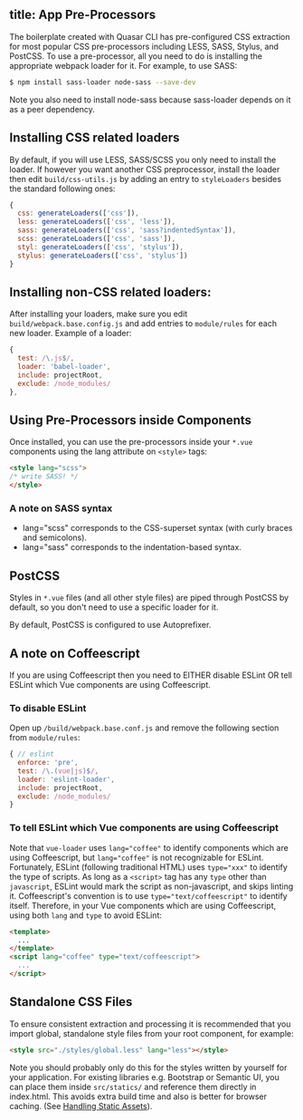 title: App Pre-Processors
---
The boilerplate created with Quasar CLI has pre-configured CSS extraction for most popular CSS pre-processors including LESS, SASS, Stylus, and PostCSS. To use a pre-processor, all you need to do is installing the appropriate webpack loader for it. For example, to use SASS:

``` bash
$ npm install sass-loader node-sass --save-dev
```
Note you also need to install node-sass because sass-loader depends on it as a peer dependency.

## Installing CSS related loaders
By default, if you will use LESS, SASS/SCSS you only need to install the loader. If however you want another CSS preprocessor, install the loader then edit `build/css-utils.js` by adding an entry to `styleLoaders` besides the standard following ones:
``` js
{
  css: generateLoaders(['css']),
  less: generateLoaders(['css', 'less']),
  sass: generateLoaders(['css', 'sass?indentedSyntax']),
  scss: generateLoaders(['css', 'sass']),
  styl: generateLoaders(['css', 'stylus']),
  stylus: generateLoaders(['css', 'stylus'])
}
```

## Installing non-CSS related loaders:

After installing your loaders, make sure you edit `build/webpack.base.config.js` and add entries to `module/rules` for each new loader. Example of a loader:

``` js
{
  test: /\.js$/,
  loader: 'babel-loader',
  include: projectRoot,
  exclude: /node_modules/
},
```

## Using Pre-Processors inside Components

Once installed, you can use the pre-processors inside your `*.vue` components using the lang attribute on `<style>` tags:

``` html
<style lang="scss">
/* write SASS! */
</style>
```

### A note on SASS syntax

* lang="scss" corresponds to the CSS-superset syntax (with curly braces and semicolons).
* lang="sass" corresponds to the indentation-based syntax.

## PostCSS

Styles in `*.vue` files (and all other style files) are piped through PostCSS by default, so you don't need to use a specific loader for it.

By default, PostCSS is configured to use Autoprefixer.

## A note on Coffeescript
If you are using Coffeescript then you need to EITHER disable ESLint OR tell ESLint which Vue components are using Coffeescript.

### To disable ESLint

Open up `/build/webpack.base.conf.js` and remove the following section from `module/rules`:

``` js
{ // eslint
  enforce: 'pre',
  test: /\.(vue|js)$/,
  loader: 'eslint-loader',
  include: projectRoot,
  exclude: /node_modules/
}
```

### To tell ESLint which Vue components are using Coffeescript

Note that `vue-loader` uses `lang="coffee"` to identify components which are using Coffeescript, but `lang="coffee"` is not recognizable for ESLint. Fortunately, ESLint (following traditional HTML) uses `type="xxx"` to identify the type of scripts. As long as a `<script>` tag has any `type` other than `javascript`, ESLint would mark the script as non-javascript, and skips linting it. Coffeescript's convention is to use `type="text/coffeescript"` to identify itself. Therefore, in your Vue components which are using Coffeescript, using both `lang` and `type` to avoid ESLint:

```html
<template>
  ...
</template>
<script lang="coffee" type="text/coffeescript">
  ...
</script>
```

## Standalone CSS Files

To ensure consistent extraction and processing it is recommended that you import global, standalone style files from your root component, for example:

``` html
<style src="./styles/global.less" lang="less"></style>
```

Note you should probably only do this for the styles written by yourself for your application. For existing libraries e.g. Bootstrap or Semantic UI, you can place them inside `src/statics/` and reference them directly in index.html. This avoids extra build time and also is better for browser caching. (See [Handling Static Assets](/guide/app-handling-static-assets.html)).
